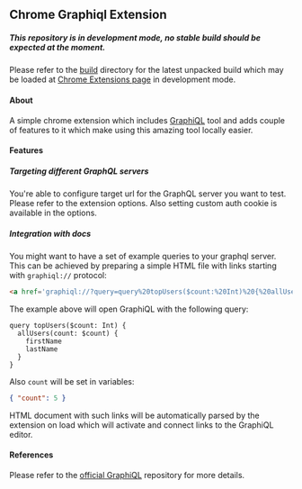 ## Chrome Graphiql Extension

##### This repository is in development mode, no stable build should be expected at the moment. 

Please refer to the [build](./build) directory for the latest unpacked build which may be loaded at
[Chrome Extensions page](chrome://extensions/) in development mode.

#### About

A simple chrome extension which includes [GraphiQL](https://github.com/graphql/graphiql) tool and adds couple of
features to it which make using this amazing tool locally easier.

#### Features

##### Targeting different GraphQL servers

You're able to configure target url for the GraphQL server you want to test. Please refer to the extension options.
Also setting custom auth cookie is available in the options.

##### Integration with docs

You might want to have a set of example queries to your graphql server. This can be achieved by preparing a simple HTML
file with links starting with `graphiql://` protocol:

```html
<a href='graphiql://?query=query%20topUsers($count:%20Int)%20{%20allUsers(count:%20$count)%20{%20firstName%20lastName%20}%20}&variables={%20"count":%205%20}'>Get all users query</a>
``` 

The example above will open GraphiQL with the following query:
```
query topUsers($count: Int) {
  allUsers(count: $count) {
    firstName
    lastName
  }
}
```

Also `count` will be set in variables:
```json
{ "count": 5 }
```  

HTML document with such links will be automatically parsed by the extension on load which will activate and connect
links to the GraphiQL editor. 

#### References

Please refer to the [official GraphiQL](https://github.com/graphql/graphiql) repository for more details.